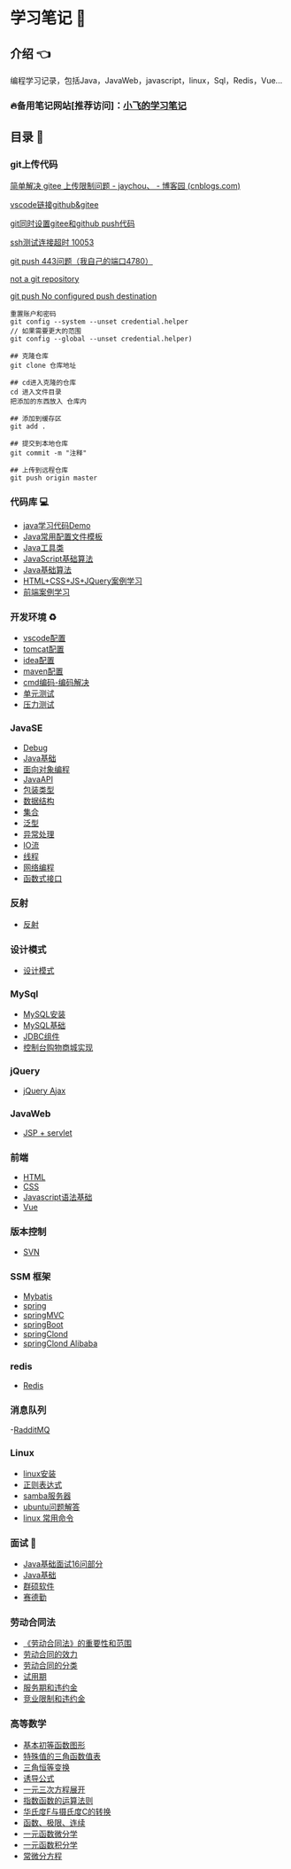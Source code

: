 # 学习笔记 :green_book: <!-- {docsify-ignore-all} -->

## 介绍 :point_left: 
编程学习记录，包括Java，JavaWeb，javascript，linux，Sql，Redis，Vue...

### :fire:备用笔记网站[推荐访问]：<a href="http://xiaofei.work/" target="_blank">小飞的学习笔记</a>

## 目录 :pencil: 

### git上传代码

  [简单解决 gitee 上传限制问题 - jaychou、 - 博客园 (cnblogs.com)](https://www.cnblogs.com/jaychou-/p/14983818.html#:~:text=我们使用代码来上,10m以内的文件)

  [vscode链接github&gitee](https://blog.csdn.net/qq_38981614/article/details/115013188)

  [git同时设置gitee和github push代码](https://cloud.tencent.com/developer/article/1774890)

  [ssh测试连接超时 10053](https://www.xuebuyuan.com/2159862.html)

  [git push 443问题（我自己的端口4780）](https://blog.csdn.net/m0_46979525/article/details/120825786)

  [not a git repository](https://blog.csdn.net/wenb1bai/article/details/89363588)

  [git push No configured push destination](https://blog.csdn.net/COCOLI_BK/article/details/97921497)

  ```Git
  重置账户和密码
  git config --system --unset credential.helper
  // 如果需要更大的范围
  git config --global --unset credential.helper)
  ```

```Git
## 克隆仓库 
git clone 仓库地址

## cd进入克隆的仓库
cd 进入文件目录
把添加的东西放入 仓库内

## 添加到缓存区
git add .

## 提交到本地仓库
git commit -m "注释"

## 上传到远程仓库
git push origin master
```

### 代码库 :computer: 
- [java学习代码Demo](https://gitee.com/LovelyHzz/code-demo/tree/master)
- [Java常用配置文件模板](https://gitee.com/LovelyHzz/study-notes/blob/master/%E4%BB%A3%E7%A0%81%E5%BA%93/%E5%B8%B8%E7%94%A8%E9%85%8D%E7%BD%AE%E6%96%87%E4%BB%B6.md)
- [Java工具类](https://gitee.com/LovelyHzz/study-notes/blob/master/%E4%BB%A3%E7%A0%81%E5%BA%93/java%E5%B7%A5%E5%85%B7%E7%B1%BB.md)
- [JavaScript基础算法](https://gitee.com/LovelyHzz/study-notes/blob/master/%E4%BB%A3%E7%A0%81%E5%BA%93/javascript.md)
- [Java基础算法](https://gitee.com/LovelyHzz/study-notes/blob/master/%E4%BB%A3%E7%A0%81%E5%BA%93/Java.md)
- [HTML+CSS+JS+JQuery案例学习](https://gitee.com/LovelyHzz/webpage-basic-learning)
- [前端案例学习](http://www.lvyestudy.com/)

### 开发环境 :recycle: 
- [vscode配置](https://gitee.com/LovelyHzz/study-notes/blob/master/%E5%BC%80%E5%8F%91%E7%8E%AF%E5%A2%83/vscode.md)
- [tomcat配置](https://gitee.com/LovelyHzz/study-notes/blob/master/%E5%BC%80%E5%8F%91%E7%8E%AF%E5%A2%83/Tomcat%E9%85%8D%E7%BD%AE.md)
- [idea配置](https://gitee.com/LovelyHzz/study-notes/blob/master/%E5%BC%80%E5%8F%91%E7%8E%AF%E5%A2%83/IDEA%E9%85%8D%E7%BD%AE.md)
- [maven配置](https://gitee.com/LovelyHzz/study-notes/blob/master/%E5%BC%80%E5%8F%91%E7%8E%AF%E5%A2%83/maven%E9%85%8D%E7%BD%AE.md)
- [cmd编码-编码解决](https://gitee.com/LovelyHzz/study-notes/blob/master/%E5%BC%80%E5%8F%91%E7%8E%AF%E5%A2%83/cmd%E7%BC%96%E7%A0%81-%E7%BC%96%E7%A0%81%E8%A7%A3%E5%86%B3.md)
- [单元测试](https://gitee.com/LovelyHzz/study-notes/blob/master/%E5%BC%80%E5%8F%91%E7%8E%AF%E5%A2%83/%E5%8D%95%E5%85%83%E6%B5%8B%E8%AF%95.md)
- [压力测试](https://gitee.com/LovelyHzz/study-notes/blob/master/%E5%BC%80%E5%8F%91%E7%8E%AF%E5%A2%83/%E5%8E%8B%E5%8A%9B%E6%B5%8B%E8%AF%95.md)

### JavaSE
- [Debug](https://gitee.com/LovelyHzz/study-notes/blob/master/JavaSE/Debug.md)
- [Java基础](https://gitee.com/LovelyHzz/study-notes/blob/master/JavaSE/Java%E5%9F%BA%E7%A1%80.md)
- [面向对象编程](https://gitee.com/LovelyHzz/study-notes/blob/master/JavaSE/%E9%9D%A2%E5%90%91%E5%AF%B9%E8%B1%A1%E7%BC%96%E7%A8%8B.md)
- [JavaAPI](https://gitee.com/LovelyHzz/study-notes/blob/master/JavaSE/JavaAPI.md)
- [包装类型](https://gitee.com/LovelyHzz/study-notes/blob/master/JavaSE/%E5%8C%85%E8%A3%85%E7%B1%BB%E5%9E%8B.md)
- [数据结构](https://gitee.com/LovelyHzz/study-notes/blob/master/JavaSE/%E6%95%B0%E6%8D%AE%E7%BB%93%E6%9E%84.md)
- [集合](https://gitee.com/LovelyHzz/study-notes/blob/master/JavaSE/%E9%9B%86%E5%90%88.md)
- [泛型](https://gitee.com/LovelyHzz/study-notes/blob/master/JavaSE/%E6%B3%9B%E5%9E%8B.md)
- [异常处理](https://gitee.com/LovelyHzz/study-notes/blob/master/JavaSE/%E5%BC%82%E5%B8%B8%E5%A4%84%E7%90%86.md)
- [IO流](https://gitee.com/LovelyHzz/study-notes/blob/master/JavaSE/IO%E6%B5%81.md)
- [线程](https://gitee.com/LovelyHzz/study-notes/blob/master/JavaSE/%E7%BA%BF%E7%A8%8B.md)
- [网络编程](https://gitee.com/LovelyHzz/study-notes/blob/master/JavaSE/%E7%BD%91%E7%BB%9C%E7%BC%96%E7%A8%8B.md)
- [函数式接口](https://gitee.com/LovelyHzz/study-notes/blob/master/JavaSE/%E5%87%BD%E6%95%B0%E5%BC%8F%E6%8E%A5%E5%8F%A3.md)

### 反射
- [反射](https://gitee.com/LovelyHzz/study-notes/blob/master/%E5%8F%8D%E5%B0%84/%E5%8F%8D%E5%B0%84.md)

### 设计模式
- [设计模式](https://gitee.com/LovelyHzz/study-notes/blob/master/%E8%AE%BE%E8%AE%A1%E6%A8%A1%E5%BC%8F/%E8%AE%BE%E8%AE%A1%E6%A8%A1%E5%BC%8F.md)

### MySql
- [MySQL安装](https://gitee.com/LovelyHzz/study-notes/blob/master/MySQL/MySql%E5%AE%89%E8%A3%85.md)
- [MySQL基础](https://gitee.com/LovelyHzz/study-notes/blob/master/MySQL/MySQL%E5%9F%BA%E7%A1%80.md)
- [JDBC组件](https://gitee.com/LovelyHzz/study-notes/blob/master/MySQL/JDBC%E7%BB%84%E4%BB%B6.md)
- [控制台购物商城实现](https://gitee.com/LovelyHzz/study-notes/blob/master/MySQL/%E8%B4%AD%E7%89%A9%E5%95%86%E5%9F%8E.md)

### jQuery
- [jQuery Ajax](https://gitee.com/LovelyHzz/study-notes/blob/master/jQuery/Ajax.md)

### JavaWeb
- [JSP + servlet](https://gitee.com/LovelyHzz/study-notes/blob/master/JavaWeb/jsp_servlet.md)

### 前端
- [HTML](https://gitee.com/LovelyHzz/study-notes/blob/master/%E5%89%8D%E7%AB%AF/HTML.md)
- [CSS](https://gitee.com/LovelyHzz/study-notes/blob/master/%E5%89%8D%E7%AB%AF/CSS.md)
- [Javascript语法基础](https://gitee.com/LovelyHzz/study-notes/blob/master/%E5%89%8D%E7%AB%AF/JavaScript%E8%AF%AD%E6%B3%95%E5%9F%BA%E7%A1%80.md)
- [Vue](https://gitee.com/LovelyHzz/study-notes/blob/master/%E5%89%8D%E7%AB%AF/vue.md)

### 版本控制
- [SVN](https://gitee.com/LovelyHzz/study-notes/blob/master/%E7%89%88%E6%9C%AC%E6%8E%A7%E5%88%B6/SVN.md)

### SSM 框架
- [Mybatis](https://gitee.com/LovelyHzz/study-notes/blob/master/SSM%E6%A1%86%E6%9E%B6/mybatis.md)
- [spring](https://gitee.com/LovelyHzz/study-notes/blob/master/SSM%E6%A1%86%E6%9E%B6/spring.md)
- [springMVC](https://gitee.com/LovelyHzz/study-notes/blob/master/SSM%E6%A1%86%E6%9E%B6/springMVC.md)
- [springBoot](https://gitee.com/LovelyHzz/study-notes/blob/master/SSM%E6%A1%86%E6%9E%B6/springBoot.md)
- [springClond](https://gitee.com/LovelyHzz/study-notes/blob/master/SSM%E6%A1%86%E6%9E%B6/springclond.md)
- [springClond Alibaba](https://gitee.com/LovelyHzz/study-notes/blob/master/SSM%E6%A1%86%E6%9E%B6/springClond%20Alibaba.md)

### redis
- [Redis](https://gitee.com/LovelyHzz/study-notes/blob/master/Redis/redis.md)

### 消息队列
 -[RadditMQ](https://gitee.com/LovelyHzz/study-notes/blob/master/%E6%B6%88%E6%81%AF%E9%98%9F%E5%88%97/rabbitMQ.md)

### Linux
- [linux安装](https://gitee.com/LovelyHzz/study-notes/blob/master/linux/linux%E5%AE%89%E8%A3%85.md)
- [正则表达式](https://gitee.com/LovelyHzz/study-notes/blob/master/linux/%E6%AD%A3%E5%88%99%E8%A1%A8%E8%BE%BE%E5%BC%8F.md)
- [samba服务器](https://gitee.com/LovelyHzz/study-notes/blob/master/linux/samba%E6%9C%8D%E5%8A%A1%E5%99%A8.md)
- [ubuntu问题解答](https://gitee.com/LovelyHzz/study-notes/blob/master/linux/ubuntu%E9%97%AE%E9%A2%98%E8%A7%A3%E7%AD%94.md)
- [linux 常用命令](https://gitee.com/LovelyHzz/study-notes/blob/master/linux/%E5%B8%B8%E7%94%A8linux%E5%91%BD%E4%BB%A4.md)

### 面试 :briefcase: 
- [Java基础面试16问部分](https://gitee.com/LovelyHzz/study-notes/blob/master/%E9%9D%A2%E8%AF%95/%E9%9D%A2%E8%AF%95%E9%A2%98.md)
- [Java基础](https://gitee.com/LovelyHzz/study-notes/blob/master/%E9%9D%A2%E8%AF%95/Java%E5%9F%BA%E7%A1%80.md)
- [群硕软件](https://gitee.com/LovelyHzz/study-notes/blob/master/%E9%9D%A2%E8%AF%95/%E7%BE%A4%E7%A1%95%E8%BD%AF%E4%BB%B6.md)
- [赛德勤](https://gitee.com/LovelyHzz/study-notes/blob/master/%E9%9D%A2%E8%AF%95/%E8%B5%9B%E5%BE%B7%E5%8B%A4.md)

### 劳动合同法
- [《劳动合同法》的重要性和范围](https://gitee.com/LovelyHzz/study-notes/blob/master/%E5%8A%B3%E5%8A%A8%E5%90%88%E5%90%8C%E6%B3%95/%E3%80%8A%E5%8A%B3%E5%8A%A8%E5%90%88%E5%90%8C%E6%B3%95%E3%80%8B%E7%9A%84%E9%87%8D%E8%A6%81%E6%80%A7%E5%92%8C%E8%8C%83%E5%9B%B4.md)
- [劳动合同的效力](https://gitee.com/LovelyHzz/study-notes/blob/master/%E5%8A%B3%E5%8A%A8%E5%90%88%E5%90%8C%E6%B3%95/%E5%8A%B3%E5%8A%A8%E5%90%88%E5%90%8C%E7%9A%84%E6%95%88%E5%8A%9B.md)
- [劳动合同的分类](https://gitee.com/LovelyHzz/study-notes/blob/master/%E5%8A%B3%E5%8A%A8%E5%90%88%E5%90%8C%E6%B3%95/%E5%8A%B3%E5%8A%A8%E5%90%88%E5%90%8C%E7%9A%84%E5%88%86%E7%B1%BB.md)
- [试用期](https://gitee.com/LovelyHzz/study-notes/blob/master/%E5%8A%B3%E5%8A%A8%E5%90%88%E5%90%8C%E6%B3%95/%E8%AF%95%E7%94%A8%E6%9C%9F.md)
- [服务期和违约金](https://gitee.com/LovelyHzz/study-notes/blob/master/%E5%8A%B3%E5%8A%A8%E5%90%88%E5%90%8C%E6%B3%95/%E6%9C%8D%E5%8A%A1%E6%9C%9F%E5%92%8C%E8%BF%9D%E7%BA%A6%E9%87%91.md)
- [竞业限制和违约金](https://gitee.com/LovelyHzz/study-notes/blob/master/%E5%8A%B3%E5%8A%A8%E5%90%88%E5%90%8C%E6%B3%95/%E7%AB%9E%E4%B8%9A%E9%99%90%E5%88%B6%E5%92%8C%E8%BF%9D%E7%BA%A6%E9%87%91.md)
    
### 高等数学
- [基本初等函数图形](https://gitee.com/LovelyHzz/study-notes/blob/master/%E9%AB%98%E7%AD%89%E6%95%B0%E5%AD%A6/%E5%9F%BA%E6%9C%AC%E5%88%9D%E7%AD%89%E5%87%BD%E6%95%B0%E5%9B%BE%E5%BD%A2.md)
- [特殊值的三角函数值表](https://gitee.com/LovelyHzz/study-notes/blob/master/%E9%AB%98%E7%AD%89%E6%95%B0%E5%AD%A6/%E7%89%B9%E6%AE%8A%E5%80%BC%E7%9A%84%E4%B8%89%E8%A7%92%E5%87%BD%E6%95%B0%E5%80%BC%E8%A1%A8.md)
- [三角恒等变换](https://gitee.com/LovelyHzz/study-notes/blob/master/%E9%AB%98%E7%AD%89%E6%95%B0%E5%AD%A6/%E4%B8%89%E8%A7%92%E6%81%92%E7%AD%89%E5%8F%98%E6%8D%A2.md)
- [诱导公式](https://gitee.com/LovelyHzz/study-notes/blob/master/%E9%AB%98%E7%AD%89%E6%95%B0%E5%AD%A6/%E8%AF%B1%E5%AF%BC%E5%85%AC%E5%BC%8F.md)
- [一元三次方程展开](https://gitee.com/LovelyHzz/study-notes/blob/master/%E9%AB%98%E7%AD%89%E6%95%B0%E5%AD%A6/%E4%B8%80%E5%85%83%E4%B8%89%E6%AC%A1%E6%96%B9%E7%A8%8B%E5%B1%95%E5%BC%80.md)
- [指数函数的运算法则](https://gitee.com/LovelyHzz/study-notes/blob/master/%E9%AB%98%E7%AD%89%E6%95%B0%E5%AD%A6/%E6%8C%87%E6%95%B0%E5%87%BD%E6%95%B0%E7%9A%84%E8%BF%90%E7%AE%97%E6%B3%95%E5%88%99.md)
- [华氏度F与摄氏度C的转换](https://gitee.com/LovelyHzz/study-notes/blob/master/%E9%AB%98%E7%AD%89%E6%95%B0%E5%AD%A6/%E5%8D%8E%E6%B0%8F%E5%BA%A6F%E4%B8%8E%E6%91%84%E6%B0%8F%E5%BA%A6C%E7%9A%84%E8%BD%AC%E6%8D%A2.md)
- [函数、极限、连续](https://gitee.com/LovelyHzz/study-notes/blob/master/%E9%AB%98%E7%AD%89%E6%95%B0%E5%AD%A6/%E5%87%BD%E6%95%B0%E3%80%81%E6%9E%81%E9%99%90%E3%80%81%E8%BF%9E%E7%BB%AD.md)
- [一元函数微分学](https://gitee.com/LovelyHzz/study-notes/blob/master/%E9%AB%98%E7%AD%89%E6%95%B0%E5%AD%A6/%E4%B8%80%E5%85%83%E5%87%BD%E6%95%B0%E5%BE%AE%E5%88%86%E5%AD%A6.md)
- [一元函数积分学](https://gitee.com/LovelyHzz/study-notes/blob/master/%E9%AB%98%E7%AD%89%E6%95%B0%E5%AD%A6/%E4%B8%80%E5%85%83%E5%87%BD%E6%95%B0%E7%A7%AF%E5%88%86%E5%AD%A6.md)
- [常微分方程](https://gitee.com/LovelyHzz/study-notes/blob/master/%E9%AB%98%E7%AD%89%E6%95%B0%E5%AD%A6/%E5%B8%B8%E5%BE%AE%E5%88%86%E6%96%B9%E7%A8%8B.md)
